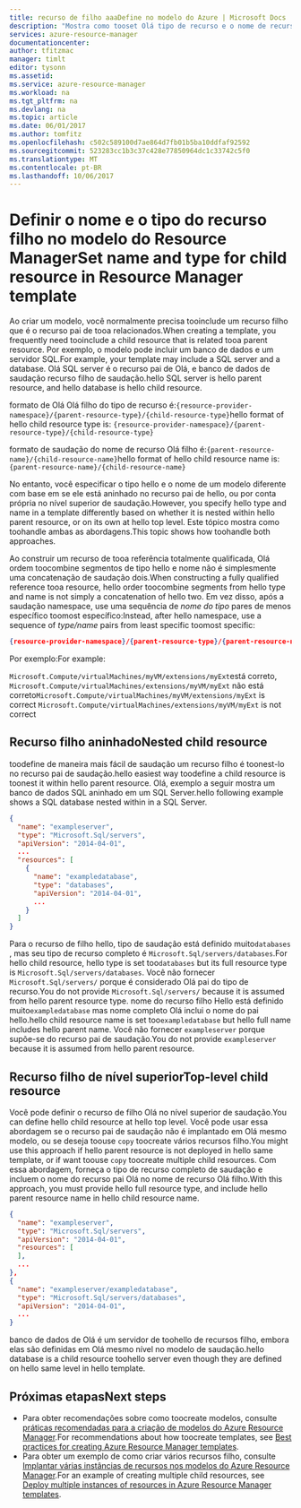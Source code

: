 ```yaml
---
title: recurso de filho aaaDefine no modelo do Azure | Microsoft Docs
description: "Mostra como tooset Olá tipo de recurso e o nome de recurso filho em um modelo do Gerenciador de recursos do Azure"
services: azure-resource-manager
documentationcenter: 
author: tfitzmac
manager: timlt
editor: tysonn
ms.assetid: 
ms.service: azure-resource-manager
ms.workload: na
ms.tgt_pltfrm: na
ms.devlang: na
ms.topic: article
ms.date: 06/01/2017
ms.author: tomfitz
ms.openlocfilehash: c502c589100d7ae864d7fb01b5ba10ddfaf92592
ms.sourcegitcommit: 523283cc1b3c37c428e77850964dc1c33742c5f0
ms.translationtype: MT
ms.contentlocale: pt-BR
ms.lasthandoff: 10/06/2017
---
```

# <a name="set-name-and-type-for-child-resource-in-resource-manager-template"></a><span data-ttu-id="96bee-103">Definir o nome e o tipo do recurso filho no modelo do Resource Manager</span><span class="sxs-lookup"><span data-stu-id="96bee-103">Set name and type for child resource in Resource Manager template</span></span>
<span data-ttu-id="96bee-104">Ao criar um modelo, você normalmente precisa tooinclude um recurso filho que é o recurso pai de tooa relacionados.</span><span class="sxs-lookup"><span data-stu-id="96bee-104">When creating a template, you frequently need tooinclude a child resource that is related tooa parent resource.</span></span> <span data-ttu-id="96bee-105">Por exemplo, o modelo pode incluir um banco de dados e um servidor SQL.</span><span class="sxs-lookup"><span data-stu-id="96bee-105">For example, your template may include a SQL server and a database.</span></span> <span data-ttu-id="96bee-106">Olá SQL server é o recurso pai de Olá, e banco de dados de saudação recurso filho de saudação.</span><span class="sxs-lookup"><span data-stu-id="96bee-106">hello SQL server is hello parent resource, and hello database is hello child resource.</span></span> 

<span data-ttu-id="96bee-107">formato de Olá Olá filho do tipo de recurso é:`{resource-provider-namespace}/{parent-resource-type}/{child-resource-type}`</span><span class="sxs-lookup"><span data-stu-id="96bee-107">hello format of hello child resource type is: `{resource-provider-namespace}/{parent-resource-type}/{child-resource-type}`</span></span>

<span data-ttu-id="96bee-108">formato de saudação do nome de recurso Olá filho é:`{parent-resource-name}/{child-resource-name}`</span><span class="sxs-lookup"><span data-stu-id="96bee-108">hello format of hello child resource name is: `{parent-resource-name}/{child-resource-name}`</span></span>

<span data-ttu-id="96bee-109">No entanto, você especificar o tipo hello e o nome de um modelo diferente com base em se ele está aninhado no recurso pai de hello, ou por conta própria no nível superior de saudação.</span><span class="sxs-lookup"><span data-stu-id="96bee-109">However, you specify hello type and name in a template differently based on whether it is nested within hello parent resource, or on its own at hello top level.</span></span> <span data-ttu-id="96bee-110">Este tópico mostra como toohandle ambas as abordagens.</span><span class="sxs-lookup"><span data-stu-id="96bee-110">This topic shows how toohandle both approaches.</span></span>

<span data-ttu-id="96bee-111">Ao construir um recurso de tooa referência totalmente qualificada, Olá ordem toocombine segmentos de tipo hello e nome não é simplesmente uma concatenação de saudação dois.</span><span class="sxs-lookup"><span data-stu-id="96bee-111">When constructing a fully qualified reference tooa resource, hello order toocombine segments from hello type and name  is not simply a concatenation of hello two.</span></span>  <span data-ttu-id="96bee-112">Em vez disso, após a saudação namespace, use uma sequência de *nome do tipo* pares de menos específico toomost específico:</span><span class="sxs-lookup"><span data-stu-id="96bee-112">Instead, after hello namespace, use a sequence of *type/name* pairs from least specific toomost specific:</span></span>

```json
{resource-provider-namespace}/{parent-resource-type}/{parent-resource-name}[/{child-resource-type}/{child-resource-name}]*
```

<span data-ttu-id="96bee-113">Por exemplo:</span><span class="sxs-lookup"><span data-stu-id="96bee-113">For example:</span></span>

<span data-ttu-id="96bee-114">`Microsoft.Compute/virtualMachines/myVM/extensions/myExt`está correto, `Microsoft.Compute/virtualMachines/extensions/myVM/myExt` não está correto</span><span class="sxs-lookup"><span data-stu-id="96bee-114">`Microsoft.Compute/virtualMachines/myVM/extensions/myExt` is correct `Microsoft.Compute/virtualMachines/extensions/myVM/myExt` is not correct</span></span>

## <a name="nested-child-resource"></a><span data-ttu-id="96bee-115">Recurso filho aninhado</span><span class="sxs-lookup"><span data-stu-id="96bee-115">Nested child resource</span></span>
<span data-ttu-id="96bee-116">toodefine de maneira mais fácil de saudação um recurso filho é toonest-lo no recurso pai de saudação.</span><span class="sxs-lookup"><span data-stu-id="96bee-116">hello easiest way toodefine a child resource is toonest it within hello parent resource.</span></span> <span data-ttu-id="96bee-117">Olá, exemplo a seguir mostra um banco de dados SQL aninhado em um SQL Server.</span><span class="sxs-lookup"><span data-stu-id="96bee-117">hello following example shows a SQL database nested within in a SQL Server.</span></span>

```json
{
  "name": "exampleserver",
  "type": "Microsoft.Sql/servers",
  "apiVersion": "2014-04-01",
  ...
  "resources": [
    {
      "name": "exampledatabase",
      "type": "databases",
      "apiVersion": "2014-04-01",
      ...
    }
  ]
}
```

<span data-ttu-id="96bee-118">Para o recurso de filho hello, tipo de saudação está definido muito`databases` , mas seu tipo de recurso completo é `Microsoft.Sql/servers/databases`.</span><span class="sxs-lookup"><span data-stu-id="96bee-118">For hello child resource, hello type is set too`databases` but its full resource type is `Microsoft.Sql/servers/databases`.</span></span> <span data-ttu-id="96bee-119">Você não fornecer `Microsoft.Sql/servers/` porque é considerado Olá pai do tipo de recurso.</span><span class="sxs-lookup"><span data-stu-id="96bee-119">You do not provide `Microsoft.Sql/servers/` because it is assumed from hello parent resource type.</span></span> <span data-ttu-id="96bee-120">nome do recurso filho Hello está definido muito`exampledatabase` mas nome completo Olá inclui o nome do pai hello.</span><span class="sxs-lookup"><span data-stu-id="96bee-120">hello child resource name is set too`exampledatabase` but hello full name includes hello parent name.</span></span> <span data-ttu-id="96bee-121">Você não fornecer `exampleserver` porque supõe-se do recurso pai de saudação.</span><span class="sxs-lookup"><span data-stu-id="96bee-121">You do not provide `exampleserver` because it is assumed from hello parent resource.</span></span>

## <a name="top-level-child-resource"></a><span data-ttu-id="96bee-122">Recurso filho de nível superior</span><span class="sxs-lookup"><span data-stu-id="96bee-122">Top-level child resource</span></span>
<span data-ttu-id="96bee-123">Você pode definir o recurso de filho Olá no nível superior de saudação.</span><span class="sxs-lookup"><span data-stu-id="96bee-123">You can define hello child resource at hello top level.</span></span> <span data-ttu-id="96bee-124">Você pode usar essa abordagem se o recurso pai de saudação não é implantado em Olá mesmo modelo, ou se deseja toouse `copy` toocreate vários recursos filho.</span><span class="sxs-lookup"><span data-stu-id="96bee-124">You might use this approach if hello parent resource is not deployed in hello same template, or if want toouse `copy` toocreate multiple child resources.</span></span> <span data-ttu-id="96bee-125">Com essa abordagem, forneça o tipo de recurso completo de saudação e incluem o nome do recurso pai Olá no nome de recurso Olá filho.</span><span class="sxs-lookup"><span data-stu-id="96bee-125">With this approach, you must provide hello full resource type, and include hello parent resource name in hello child resource name.</span></span>

```json
{
  "name": "exampleserver",
  "type": "Microsoft.Sql/servers",
  "apiVersion": "2014-04-01",
  "resources": [ 
  ],
  ...
},
{
  "name": "exampleserver/exampledatabase",
  "type": "Microsoft.Sql/servers/databases",
  "apiVersion": "2014-04-01",
  ...
}
```

<span data-ttu-id="96bee-126">banco de dados de Olá é um servidor de toohello de recursos filho, embora elas são definidas em Olá mesmo nível no modelo de saudação.</span><span class="sxs-lookup"><span data-stu-id="96bee-126">hello database is a child resource toohello server even though they are defined on hello same level in hello template.</span></span>

## <a name="next-steps"></a><span data-ttu-id="96bee-127">Próximas etapas</span><span class="sxs-lookup"><span data-stu-id="96bee-127">Next steps</span></span>
* <span data-ttu-id="96bee-128">Para obter recomendações sobre como toocreate modelos, consulte [práticas recomendadas para a criação de modelos do Azure Resource Manager](resource-manager-template-best-practices.md).</span><span class="sxs-lookup"><span data-stu-id="96bee-128">For recommendations about how toocreate templates, see [Best practices for creating Azure Resource Manager templates](resource-manager-template-best-practices.md).</span></span>
* <span data-ttu-id="96bee-129">Para obter um exemplo de como criar vários recursos filho, consulte [Implantar várias instâncias de recursos nos modelos do Azure Resource Manager](resource-group-create-multiple.md).</span><span class="sxs-lookup"><span data-stu-id="96bee-129">For an example of creating multiple child resources, see [Deploy multiple instances of resources in Azure Resource Manager templates](resource-group-create-multiple.md).</span></span>
